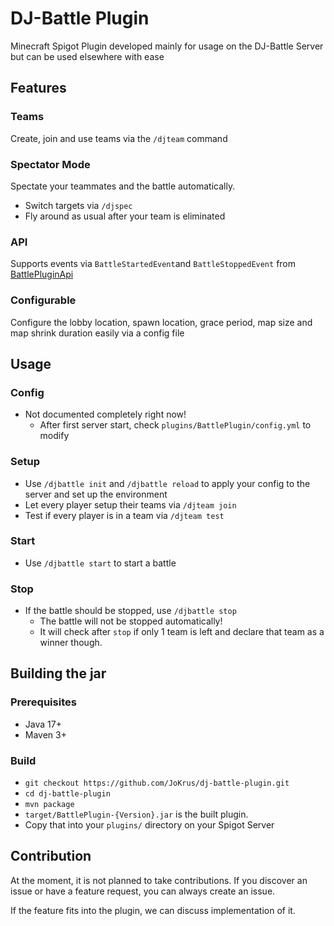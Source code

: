 # DJ-Battle Plugin

Minecraft Spigot Plugin developed mainly for usage on the DJ-Battle Server but can be used elsewhere with ease

## Features

### Teams

Create, join and use teams via the `/djteam` command

### Spectator Mode

Spectate your teammates and the battle automatically.

- Switch targets via `/djspec`
- Fly around as usual after your team is eliminated

### API

Supports events via `BattleStartedEvent`and `BattleStoppedEvent`
from [BattlePluginApi](https://github.com/JoKrus/dj-battle-plugin-api)

### Configurable

Configure the lobby location, spawn location, grace period, map size and map shrink duration easily via a config file

## Usage

### Config

- Not documented completely right now!
  - After first server start, check `plugins/BattlePlugin/config.yml` to modify

### Setup

- Use `/djbattle init` and `/djbattle reload` to apply your config to the server and set up the environment
- Let every player setup their teams via `/djteam join`
- Test if every player is in a team via `/djteam test`

### Start

- Use `/djbattle start` to start a battle

### Stop

- If the battle should be stopped, use `/djbattle stop`
    - The battle will not be stopped automatically!
    - It will check after `stop` if only 1 team is left and declare that team as a winner though.

## Building the jar

### Prerequisites

- Java 17+
- Maven 3+

### Build

- ```git checkout https://github.com/JoKrus/dj-battle-plugin.git```
- ```cd dj-battle-plugin```
- ```mvn package```
- `target/BattlePlugin-{Version}.jar` is the built plugin.
- Copy that into your `plugins/` directory on your Spigot Server

## Contribution

At the moment, it is not planned to take contributions. If you discover an issue or have a feature request,
you can always create an issue.

If the feature fits into the plugin, we can discuss implementation of it.